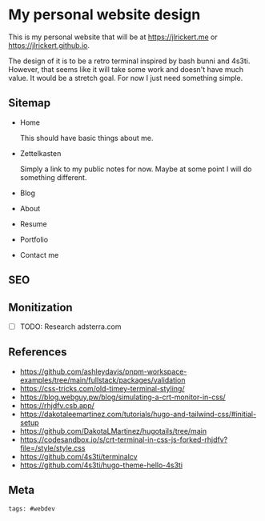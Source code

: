 # My personal website design

This is my personal website that will be at https://jlrickert.me or
https://jlrickert.github.io.

The design of it is to be a retro terminal inspired by bash bunni and 4s3ti.
However, that seems like it will take some work and doesn't have much value. It
would be a stretch goal. For now I just need something simple.

## Sitemap

- Home

  This should have basic things about me.

- Zettelkasten

  Simply a link to my public notes for now. Maybe at some point I will do
  something different.

- Blog
- About
- Resume
- Portfolio
- Contact me

## SEO

## Monitization

- [ ] TODO: Research adsterra.com

## References

- https://github.com/ashleydavis/pnpm-workspace-examples/tree/main/fullstack/packages/validation
- https://css-tricks.com/old-timey-terminal-styling/
- https://blog.webguy.pw/blog/simulating-a-crt-monitor-in-css/
- https://rhjdfv.csb.app/
- https://dakotaleemartinez.com/tutorials/hugo-and-tailwind-css/#initial-setup
- https://github.com/DakotaLMartinez/hugotails/tree/main
- https://codesandbox.io/s/crt-terminal-in-css-js-forked-rhjdfv?file=/style/style.css
- https://github.com/4s3ti/terminalcv
- https://github.com/4s3ti/hugo-theme-hello-4s3ti

## Meta

    tags: #webdev
